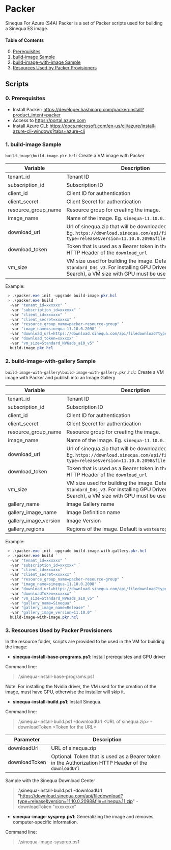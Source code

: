 # Packer 

Sinequa For Azure (S4A) Packer is a set of Packer scripts used for building a Sinequa ES image.

#### Table of Contents
0. [Prerequisites](#prerequisites)<br>
1. [build-image Sample](#build-image)<br>
2. [build-image-with-image Sample](#build-image-with-image)<br>
3. [Resources Used by Packer Provisioners](#resources)<br>

  
## Scripts

### 0. Prerequisites <a name="prerequisites">

* Install Packer: https://developer.hashicorp.com/packer/install?product_intent=packer
* Access to https://portal.azure.com
* Install Azure CLI: https://docs.microsoft.com/en-us/cli/azure/install-azure-cli-windows?tabs=azure-cli

### 1. build-image Sample <a name="build-image">

`build-image\build-image.pkr.hcl`: Create a VM image with Packer
 
Variable | Description
--- | --- 
tenant_id | Tenant ID
subscription_id | Subscription ID
client_id | Client ID for authentication
client_secret | Client Secret for authentication
resource_group_name | Resource group for creating the image.
image_name | Name of the image. Eg. `sinequa-11.10.0.2098`
download_url | Url of sinequa.zip that will be downloaded from the VM. Eg. `https://download.sinequa.com/api/filedownload?type=release&version=11.10.0.2098&file=sinequa.11.zip`
download_token | Token that is used as a Bearer token in the Authorization HTTP Header of the `download_url`
vm_size | VM size used for building the image. Default is `Standard_D4s_v3`. For installing GPU Driver (for Neural Search), a VM size with GPU must be used.


 Example:

```powershell
 > .\packer.exe init -upgrade build-image.pkr.hcl
 > .\packer.exe build `
  -var "tenant_id=xxxxxx" `
  -var "subscription_id=xxxxxx" `
  -var "client_id=xxxxxx" `
  -var "client_secret=xxxxxx" `
  -var "resource_group_name=packer-resource-group" `
  -var "image_name=sinequa-11.10.0.2098" `
  -var "download_url=https://download.sinequa.com/api/filedownload?type=release&version=11.10.0.2098&file=sinequa.11.zip" `
  -var "download_token=xxxxxx" `
  -var "vm_size=Standard_NV6ads_a10_v5" `
  build-image.pkr.hcl
```

### 2. build-image-with-gallery Sample <a name="build-image-with-image">
`build-image-with-gallery\build-image-with-gallery.pkr.hcl`: Create a VM image with Packer and publish into an Image Gallery
 
 Variable | Description
--- | --- 
tenant_id | Tenant ID
subscription_id | Subscription ID
client_id | Client ID for authentication
client_secret | Client Secret for authentication
resource_group_name | Resource group for creating the image.
image_name | Name of the image. Eg. `sinequa-11.10.0.2098`
download_url | Url of sinequa.zip that will be downloaded from the VM. Eg. `https://download.sinequa.com/api/filedownload?type=release&version=11.10.0.2098&file=sinequa.11.zip`
download_token | Token that is used as a Bearer token in the Authorization HTTP Header of the `download_url`
vm_size | VM size used for building the image. Default is `Standard_D4s_v3`. For installing GPU Driver (for Neural Search), a VM size with GPU must be used.
gallery_name | Image Gallery name
gallery_image_name | Image Definition name
gallery_image_version | Image Version
gallery_regions | Regions of the image. Default is `westeurope`

 Example:

```powershell
 > .\packer.exe init -upgrade build-image-with-gallery.pkr.hcl
 > .\packer.exe build `
  -var "tenant_id=xxxxxx" `
  -var "subscription_id=xxxxxx" `
  -var "client_id=xxxxxx" `
  -var "client_secret=xxxxxx" `
  -var "resource_group_name=packer-resource-group" `
  -var "image_name=sinequa-11.10.0.2098" `
  -var "download_url=https://download.sinequa.com/api/filedownload?type=release&version=11.10.0.2098&file=sinequa.11.zip" `
  -var "downloadToken=xxxxxx" `
  -var "vm_size=Standard_NV6ads_a10_v5" `
  -var "gallery_name=Sinequa" `
  -var "gallery_image_name=Release" `
  -var "gallery_image_version=11.10.0" `  
  build-image-with-image.pkr.hcl
```
### 3. Resources Used by Packer Provisioners <a name="resources">

In the resource folder, scripts are provided to be used in the VM for building the image:

* **sinequa-install-base-programs.ps1**: Install prerequistes and GPU driver 

Command line:

> .\sinequa-install-base-programs.ps1

Note: For installing the Nvidia driver, the VM used for the creation of the image, must have GPU, otherwise the installer will skip it.

* **sinequa-install-build.ps1**: Install Sinequa.

Command line:

> .\sinequa-install-build.ps1 -downloadUrl \<URL of sinequa.zip\> -downloadToken \<Token for the URL\>

Parameter | Description
--- | --- 
downloadUrl | URL of sinequa.zip
downloadToken | Optional. Token that is used as a Bearer token in the Authorization HTTP Header of the `downloadUrl`

Sample with the Sinequa Download Center

> .\sinequa-install-build.ps1 -downloadUrl "https://download.sinequa.com/api/filedownload?type=release&version=11.10.0.2098&file=sinequa.11.zip" -downloadToken "xxxxxxxx"

* **sinequa-image-sysprep.ps1**: Generalizing the image and removes computer-specific information.

Command line:

> .\sinequa-image-sysprep.ps1